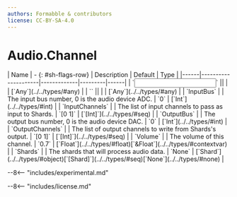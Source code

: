 ```yaml
---
authors: Formabble & contributors
license: CC-BY-SA-4.0
---
```



# Audio.Channel

<div class="sh-parameters" markdown="1">
| Name | - {: #sh-flags-row} | Description | Default | Type |
|------|---------------------|-------------|---------|------|
| `<input>` || | | [`Any`](../../types/#any) |
| `<output>` || | | [`Any`](../../types/#any) |
| `InputBus` |  | The input bus number, 0 is the audio device ADC. | `0` | [`Int`](../../types/#int) |
| `InputChannels` |  | The list of input channels to pass as input to Shards. | `[0 1]` | [`[Int]`](../../types/#seq) |
| `OutputBus` |  | The output bus number, 0 is the audio device DAC. | `0` | [`Int`](../../types/#int) |
| `OutputChannels` |  | The list of output channels to write from Shards's output. | `[0 1]` | [`[Int]`](../../types/#seq) |
| `Volume` |  | The volume of this channel. | `0.7` | [`Float`](../../types/#float)[`&Float`](../../types/#contextvar) |
| `Shards` |  | The shards that will process audio data. | `None` | [`Shard`](../../types/#object)[`[Shard]`](../../types/#seq)[`None`](../../types/#none) |

</div>

--8<-- "includes/experimental.md"



--8<-- "includes/license.md"

